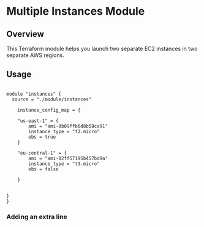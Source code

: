 

# Multiple Instances Module

## Overview
This Terraform module helps you launch two separate EC2 instances in two separate AWS regions.


## Usage

```

module "instances" {
  source = "./module/instances"

    instance_config_map = {

    "us-east-1" = {
        ami = "ami-0b09ffb6d8b58ca91"
        instance_type = "t2.micro"
        ebs = true
    }

    "eu-central-1" = {
        ami = "ami-02ff57195b457bd9a"
        instance_type = "t3.micro"
        ebs = false

    }


}
}

```


### Adding an extra line